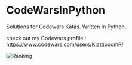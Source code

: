 # CodeWarsInPython
Solutions for Codewars Katas. Written in Python.

check out my Codewars profile : https://www.codewars.com/users/KiattipoomR/

![Ranking](https://www.codewars.com/users/KiattipoomR/badges/large)
